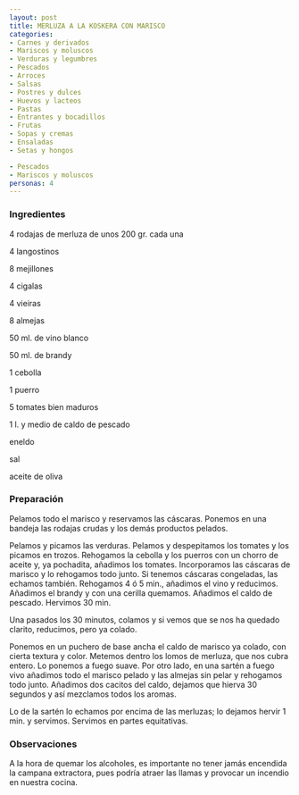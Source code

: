 ```yaml
---
layout: post
title: MERLUZA A LA KOSKERA CON MARISCO
categories:
- Carnes y derivados
- Mariscos y moluscos
- Verduras y legumbres
- Pescados
- Arroces
- Salsas
- Postres y dulces
- Huevos y lacteos
- Pastas
- Entrantes y bocadillos
- Frutas
- Sopas y cremas
- Ensaladas
- Setas y hongos

- Pescados
- Mariscos y moluscos
personas: 4 
---
```

<h3>Ingredientes</h3>
4 rodajas de merluza de unos 200 gr. cada una

4 langostinos

8 mejillones

4 cigalas

4 vieiras

8 almejas

50 ml. de vino blanco

50 ml. de brandy

1 cebolla

1 puerro

5 tomates bien maduros

1 l. y medio de caldo de pescado

eneldo

sal

aceite de oliva

<h3>Preparación</h3>
Pelamos todo el marisco y reservamos las cáscaras. Ponemos en una bandeja las rodajas crudas y los demás productos pelados.

Pelamos y picamos las verduras. Pelamos y despepitamos los tomates y los picamos en trozos. Rehogamos la cebolla y los puerros con un chorro de aceite y, ya pochadita, añadimos los tomates. Incorporamos las cáscaras de marisco y lo rehogamos todo junto. Si tenemos cáscaras congeladas, las echamos también. Rehogamos 4 ó 5 min., añadimos el vino y reducimos. Añadimos el brandy y con una cerilla quemamos. Añadimos el caldo de pescado. Hervimos 30 min.

Una pasados los 30 minutos, colamos y si vemos que se nos ha quedado clarito, reducimos, pero ya colado.

Ponemos en un puchero de base ancha el caldo de marisco ya colado, con cierta textura y color. Metemos dentro los lomos de merluza, que nos cubra entero. Lo ponemos a fuego suave. Por otro lado, en una sartén a fuego vivo añadimos todo el marisco pelado y las almejas sin pelar y rehogamos todo junto. Añadimos dos cacitos del caldo, dejamos que hierva 30 segundos y así mezclamos todos los aromas.

Lo de la sartén lo echamos por encima de las merluzas; lo dejamos hervir 1 min. y servimos. Servimos en partes equitativas.

<h3>Observaciones</h3>
A la hora de quemar los alcoholes, es importante no tener jamás encendida la campana extractora, pues podría atraer las llamas y provocar un incendio en nuestra cocina.

